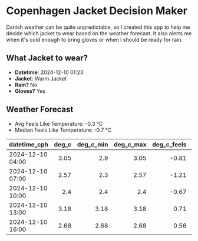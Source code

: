 
# Copenhagen Jacket Decision Maker

Danish weather can be quite unpredictable, so I created this app to help me decide which jacket to wear based on the weather forecast. 
It also alerts me when it's cold enough to bring gloves or when I should be ready for rain.

## What Jacket to wear?

- **Datetime**: 2024-12-10 01:23
- **Jacket**: Warm Jacket
- **Rain?** No
- **Gloves?** Yes

## Weather Forecast
- Avg Feels Like Temperature: -0.3 °C
- Median Feels Like Temperature: -0.7 °C

| datetime_cph     |   deg_c |   deg_c_min |   deg_c_max |   deg_c_feels | weather   | wind   | rain   |
|:-----------------|--------:|------------:|------------:|--------------:|:----------|:-------|:-------|
| 2024-12-10 04:00 |    3.05 |        2.9  |        3.05 |         -0.81 | Clouds    | Low    | None   |
| 2024-12-10 07:00 |    2.57 |        2.3  |        2.57 |         -1.21 | Clouds    | Low    | None   |
| 2024-12-10 10:00 |    2.4  |        2.4  |        2.4  |         -0.67 | Clouds    | Low    | None   |
| 2024-12-10 13:00 |    3.18 |        3.18 |        3.18 |          0.71 | Clouds    | Low    | None   |
| 2024-12-10 16:00 |    2.68 |        2.68 |        2.68 |          0.56 | Clouds    | Low    | None   |
        